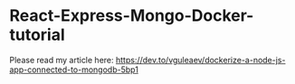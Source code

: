 # React-Express-Mongo-Docker-tutorial
Please read my article here: https://dev.to/vguleaev/dockerize-a-node-js-app-connected-to-mongodb-5bp1
